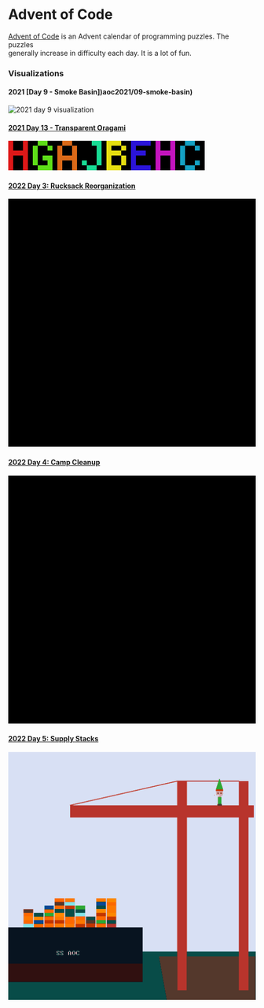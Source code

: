 # Advent of Code

[Advent of Code](https://adventofcode.com) is an Advent calendar of programming puzzles. The puzzles  
generally increase in difficulty each day. It is a lot of fun.  

### Visualizations

#### 2021 [Day 9 - Smoke Basin])aoc2021/09-smoke-basin)
![2021 day 9 visualization](https://i.imgur.com/3Dgc6ZG.gif)  

#### [2021 Day 13 - Transparent Oragami](aoc2021/13-transparent-origami)
![2021 day 13 visualization](aoc2021/13-transparent-origami/out.png)  

#### [2022 Day 3: Rucksack Reorganization](aoc2022/03-rucksack-reorganization)
![2022 day 3 visualization](aoc2022/03-rucksack-reorganization/out.gif)  

#### [2022 Day 4: Camp Cleanup](aoc2022/04-camp-cleanup)
![day 4 visualization](aoc2022/04-camp-cleanup/out.gif)

#### [2022 Day 5: Supply Stacks](aoc2022/05-supply-stacks)
![day 4 visualization](aoc2022/05-supply-stacks/out.gif)

